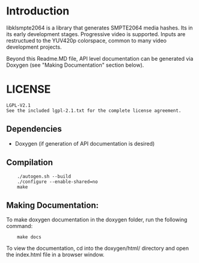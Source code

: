 # Introduction

libklsmpte2064 is a library that generates SMPTE2064 media hashes.
Its in its early development stages. Progressive video is supported.
Inputs are restructued to the YUV420p colorspace, common to
many video development projects.

Beyond this Readme.MD file, API level documentation can be generated via
Doxygen (see "Making Documentation" section below).

# LICENSE

	LGPL-V2.1
	See the included lgpl-2.1.txt for the complete license agreement.

## Dependencies
* Doxygen (if generation of API documentation is desired)

## Compilation

        ./autogen.sh --build
        ./configure --enable-shared=no
        make

## Making Documentation:
To make doxygen documentation in the doxygen folder, run the following command:

        make docs

To view the documentation, cd into the doxygen/html/ directory and open the index.html file in a browser window.
